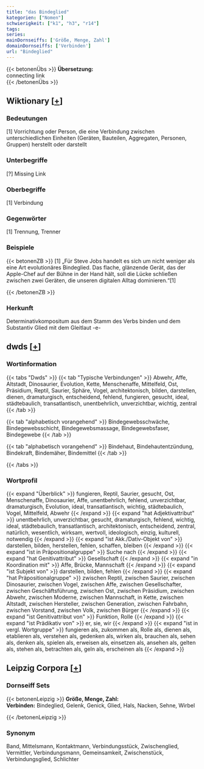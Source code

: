 ```yaml
---
title: "das Bindeglied"
kategorien: ["Nomen"]
schwierigkeit: ["k1", "h3", "r14"]
tags:
series:
mainDornseiffs: ['Größe, Menge, Zahl']
domainDornseiffs: ['Verbinden']
url: "Bindeglied"
---
```


{{< betonenÜbs >}}
**Übersetzung:**  
connecting link  
{{< /betonenÜbs >}}

## Wiktionary [[+](https://de.wiktionary.org/wiki/Bindeglied)]

### Bedeutungen
[1] Vorrichtung oder Person, die eine Verbindung zwischen unterschiedlichen Einheiten (Geräten, Bauteilen, Aggregaten, Personen, Gruppen) herstellt oder darstellt  

### Unterbegriffe
[?] Missing Link  

### Oberbegriffe
[1] Verbindung  

### Gegenwörter
[1] Trennung, Trenner  

### Beispiele
{{< betonenZB >}}
[1] „Für Steve Jobs handelt es sich um nicht weniger als eine Art evolutionäres Bindeglied. Das flache, glänzende Gerät, das der Apple-Chef auf der Bühne in der Hand hält, soll die Lücke schließen zwischen zwei Geräten, die unseren digitalen Alltag dominieren.“[1]  

{{< /betonenZB >}}
### Herkunft
Determinativkompositum aus dem Stamm des Verbs binden und dem Substantiv Glied mit dem Gleitlaut -e-  



## dwds [[+](https://www.dwds.de/wb/Bindeglied)]

### Wortinformation
{{< tabs "Dwds" >}}
{{< tab "Typische Verbindungen" >}}
Abwehr, Affe, Altstadt, Dinosaurier, Evolution, Kette, Menschenaffe, Mittelfeld, Ost, Präsidium, Reptil, Saurier, Sphäre, Vogel, architektonisch, bilden, darstellen, dienen, dramaturgisch, entscheidend, fehlend, fungieren, gesucht, ideal, städtebaulich, transatlantisch, unentbehrlich, unverzichtbar, wichtig, zentral
{{< /tab >}}

{{< tab "alphabetisch vorangehend" >}}
Bindegewebsschwäche, Bindegewebsschicht, Bindegewebsmassage, Bindegewebsfaser, Bindegewebe
{{< /tab >}}

{{< tab "alphabetisch vorangehend" >}}
Bindehaut, Bindehautentzündung, Bindekraft, Bindemäher, Bindemittel
{{< /tab >}}

{{< /tabs >}}

### Wortprofil
{{< expand "Überblick" >}} fungieren, Reptil, Saurier, gesucht, Ost, Menschenaffe, Dinosaurier, Affe, unentbehrlich, fehlend, unverzichtbar, dramaturgisch, Evolution, ideal, transatlantisch, wichtig, städtebaulich, Vogel, Mittelfeld, Abwehr {{< /expand >}}
{{< expand "hat Adjektivattribut" >}} unentbehrlich, unverzichtbar, gesucht, dramaturgisch, fehlend, wichtig, ideal, städtebaulich, transatlantisch, architektonisch, entscheidend, zentral, natürlich, wesentlich, wirksam, wertvoll, ideologisch, einzig, kulturell, notwendig {{< /expand >}}
{{< expand "ist Akk./Dativ-Objekt von" >}} darstellen, bilden, herstellen, fehlen, schaffen, bleiben {{< /expand >}}
{{< expand "ist in Präpositionalgruppe" >}} Suche nach {{< /expand >}}
{{< expand "hat Genitivattribut" >}} Gesellschaft {{< /expand >}}
{{< expand "in Koordination mit" >}} Affe, Brücke, Mannschaft {{< /expand >}}
{{< expand "ist Subjekt von" >}} darstellen, bilden, fehlen {{< /expand >}}
{{< expand "hat Präpositionalgruppe" >}} zwischen Reptil, zwischen Saurier, zwischen Dinosaurier, zwischen Vogel, zwischen Affe, zwischen Gesellschafter, zwischen Geschäftsführung, zwischen Ost, zwischen Präsidium, zwischen Abwehr, zwischen Moderne, zwischen Mannschaft, in Kette, zwischen Altstadt, zwischen Hersteller, zwischen Generation, zwischen Fahrbahn, zwischen Vorstand, zwischen Volk, zwischen Bürger {{< /expand >}}
{{< expand "ist Genitivattribut von" >}} Funktion, Rolle {{< /expand >}}
{{< expand "ist Prädikativ von" >}} er, sie, wir {{< /expand >}}
{{< expand "ist in vergl. Wortgruppe" >}} fungieren als, zukommen als, Rolle als, dienen als, etablieren als, verstehen als, gedenken als, wirken als, brauchen als, sehen als, denken als, spielen als, erweisen als, einsetzen als, ansehen als, gelten als, stehen als, betrachten als, geln als, erscheinen als {{< /expand >}}

## Leipzig Corpora [[+](https://corpora.uni-leipzig.de/en/res?word=Bindeglied&corpusId=deu_newscrawl-public_2018)]

### Dornseiff Sets
{{< betonenLeipzig >}}
**Größe, Menge, Zahl:**  
**Verbinden:** Bindeglied, Gelenk, Genick, Glied, Hals, Nacken, Sehne, Wirbel  

{{< /betonenLeipzig >}}

### Synonym
Band, Mittelsmann, Kontaktmann, Verbindungsstück, Zwischenglied, Vermittler, Verbindungsmann, Gemeinsamkeit, Zwischenstück, Verbindungsglied, Schlichter

